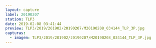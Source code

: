 ```yaml
---
layout: capture
label: 20190207
station: TLP3
date: 2019-02-08 03:41:44
preview: TLP3/2019/201902/20190207/M20190208_034144_TLP_3P.jpg
capturas:
  - imagem: TLP3/2019/201902/20190207/M20190208_034144_TLP_3P.jpg
---
```

